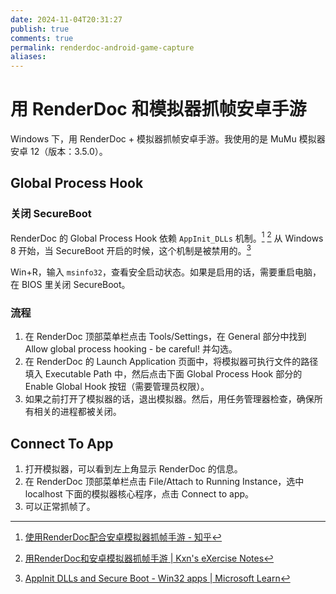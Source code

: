 ```yaml
---
date: 2024-11-04T20:31:27
publish: true
comments: true
permalink: renderdoc-android-game-capture
aliases:
---
```


# 用 RenderDoc 和模拟器抓帧安卓手游

Windows 下，用 RenderDoc + 模拟器抓帧安卓手游。我使用的是 MuMu 模拟器安卓 12（版本：3.5.0）。

## Global Process Hook

### 关闭 SecureBoot

RenderDoc 的 Global Process Hook 依赖 `AppInit_DLLs` 机制。[^1] [^2] 从 Windows 8 开始，当 SecureBoot 开启的时候，这个机制是被禁用的。[^3]

Win+R，输入 `msinfo32`，查看安全启动状态。如果是启用的话，需要重启电脑，在 BIOS 里关闭 SecureBoot。

### 流程

1. 在 RenderDoc 顶部菜单栏点击 Tools/Settings，在 General 部分中找到 Allow global process hooking - be careful! 并勾选。
2. 在 RenderDoc 的 Launch Application 页面中，将模拟器可执行文件的路径填入 Executable Path 中，然后点击下面 Global Process Hook 部分的 Enable Global Hook 按钮（需要管理员权限）。
3. 如果之前打开了模拟器的话，退出模拟器。然后，用任务管理器检查，确保所有相关的进程都被关闭。

## Connect To App

1. 打开模拟器，可以看到左上角显示 RenderDoc 的信息。
2. 在 RenderDoc 顶部菜单栏点击 File/Attach to Running Instance，选中 localhost 下面的模拟器核心程序，点击 Connect to app。
3. 可以正常抓帧了。

[^1]: [使用RenderDoc配合安卓模拟器抓帧手游 - 知乎](https://zhuanlan.zhihu.com/p/403453085)
[^2]: [用RenderDoc和安卓模拟器抓帧手游 | Kxn's eXercise Notes](https://blog.kangkang.org/post/504.html)
[^3]: [AppInit DLLs and Secure Boot - Win32 apps | Microsoft Learn](https://docs.microsoft.com/en-us/windows/win32/dlls/secure-boot-and-appinit-dlls)
